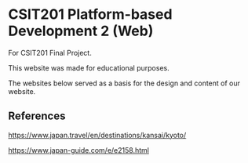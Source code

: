 # CSIT201 Platform-based Development 2 (Web)
For CSIT201 Final Project.

This website was made for educational purposes.

The websites below served as a basis for the design and content of our website.
## References
https://www.japan.travel/en/destinations/kansai/kyoto/

https://www.japan-guide.com/e/e2158.html
